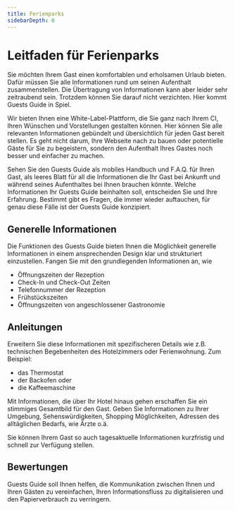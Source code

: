 ```yaml
---
title: Ferienparks
sidebarDepth: 0
---
```


# Leitfaden für Ferienparks

Sie möchten Ihrem Gast einen komfortablen und erholsamen Urlaub bieten. Dafür müssen Sie alle Informationen rund um seinen Aufenthalt zusammenstellen. Die Übertragung von Informationen kann aber leider sehr zeitraubend sein. Trotzdem können Sie darauf nicht verzichten. Hier kommt Guests Guide in Spiel.

Wir bieten Ihnen eine White-Label-Plattform, die Sie ganz nach Ihrem CI, Ihren Wünschen und Vorstellungen gestalten können. Hier können Sie alle relevanten Informationen gebündelt und übersichtlich für jeden Gast bereit stellen.
Es geht nicht darum, Ihre Webseite nach zu bauen oder potentielle Gäste für Sie zu begeistern, sondern den Aufenthalt Ihres Gastes noch besser und einfacher zu machen.

Sehen Sie den Guests Guide als mobiles Handbuch und F.A.Q. für Ihren Gast, als leeres Blatt für all die Informationen die Ihr Gast bei Ankunft und während seines Aufenthaltes bei Ihnen brauchen könnte. Welche Informationen Ihr Guests Guide beinhalten soll, entscheiden Sie und Ihre Erfahrung. Bestimmt gibt es Fragen, die immer wieder auftauchen, für genau diese Fälle ist der Guests Guide konzipiert.

## Generelle Informationen

Die Funktionen des Guests Guide bieten Ihnen die Möglichkeit generelle Informationen in einem ansprechenden Design klar und strukturiert einzustellen. Fangen Sie mit den grundlegenden Informationen an, wie 

- Öffnungszeiten der Rezeption
- Check-In und Check-Out Zeiten
- Telefonnummer der Rezeption
- Frühstückszeiten
- Öffnungszeiten von angeschlossener Gastronomie

## Anleitungen

Erweitern Sie diese Informationen mit spezifischeren Details wie z.B. technischen Begebenheiten des Hotelzimmers oder Ferienwohnung. Zum Beispiel:

- das Thermostat
- der Backofen oder
- die Kaffeemaschine

Mit Informationen, die über Ihr Hotel hinaus gehen erschaffen Sie ein stimmiges Gesamtbild für den Gast. Geben Sie Informationen zu Ihrer Umgebung, Sehenswürdigkeiten, Shopping Möglichkeiten, Adressen des alltäglichen Bedarfs, wie Ärzte o.ä.

Sie können Ihrem Gast so auch tagesaktuelle Informationen kurzfristig und schnell zur Verfügung stellen.

## Bewertungen

Guests Guide soll Ihnen helfen, die Kommunikation zwischen Ihnen und Ihren Gästen zu vereinfachen, Ihren Informationsfluss zu digitalisieren und den Papierverbrauch zu verringern.
